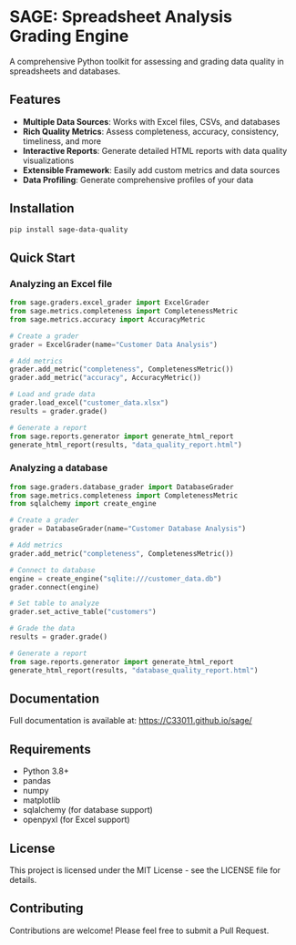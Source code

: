 # SAGE: Spreadsheet Analysis Grading Engine

A comprehensive Python toolkit for assessing and grading data quality in spreadsheets and databases.

## Features

- **Multiple Data Sources**: Works with Excel files, CSVs, and databases
- **Rich Quality Metrics**: Assess completeness, accuracy, consistency, timeliness, and more
- **Interactive Reports**: Generate detailed HTML reports with data quality visualizations
- **Extensible Framework**: Easily add custom metrics and data sources
- **Data Profiling**: Generate comprehensive profiles of your data

## Installation

```bash
pip install sage-data-quality
```

## Quick Start

### Analyzing an Excel file

```python
from sage.graders.excel_grader import ExcelGrader
from sage.metrics.completeness import CompletenessMetric
from sage.metrics.accuracy import AccuracyMetric

# Create a grader
grader = ExcelGrader(name="Customer Data Analysis")

# Add metrics
grader.add_metric("completeness", CompletenessMetric())
grader.add_metric("accuracy", AccuracyMetric())

# Load and grade data
grader.load_excel("customer_data.xlsx")
results = grader.grade()

# Generate a report
from sage.reports.generator import generate_html_report
generate_html_report(results, "data_quality_report.html")
```

### Analyzing a database

```python
from sage.graders.database_grader import DatabaseGrader
from sage.metrics.completeness import CompletenessMetric
from sqlalchemy import create_engine

# Create a grader
grader = DatabaseGrader(name="Customer Database Analysis")

# Add metrics
grader.add_metric("completeness", CompletenessMetric())

# Connect to database
engine = create_engine("sqlite:///customer_data.db")
grader.connect(engine)

# Set table to analyze
grader.set_active_table("customers")

# Grade the data
results = grader.grade()

# Generate a report
from sage.reports.generator import generate_html_report
generate_html_report(results, "database_quality_report.html")
```

## Documentation

Full documentation is available at: https://C33011.github.io/sage/

## Requirements

- Python 3.8+
- pandas
- numpy
- matplotlib
- sqlalchemy (for database support)
- openpyxl (for Excel support)

## License

This project is licensed under the MIT License - see the LICENSE file for details.

## Contributing

Contributions are welcome! Please feel free to submit a Pull Request.
